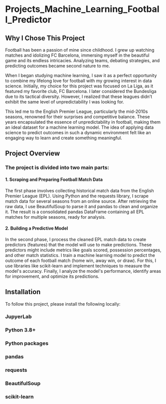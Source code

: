 # Projects_Machine_Learning_Football_Predictor
## Why I Chose This Project 
Football has been a passion of mine since childhood. I grew up watching matches and idolizing FC Barcelona, immersing myself in the beautiful game and its endless intricacies. Analyzing teams, debating strategies, and predicting outcomes became second nature to me. 

When I began studying machine learning, I saw it as a perfect opportunity to combine my lifelong love for football with my growing interest in data science. Initially, my choice for this project was focused on La Liga, as it featured my favorite club, FC Barcelona. I later considered the Bundesliga due to its tactical diversity. However, I realized that these leagues didn’t exhibit the same level of unpredictability I was looking for. 

This led me to the English Premier League, particularly the mid-2010s seasons, renowned for their surprises and competitive balance. These years encapsulated the essence of unpredictability in football, making them an ideal dataset for a machine learning model. The idea of applying data science to predict outcomes in such a dynamic environment felt like an engaging way to learn and create something meaningful. 


## Project Overview 
### The project is divided into two main parts: 
#### 1. Scraping and Preparing Football Match Data 
 The first phase involves collecting historical match data from the English Premier League (EPL). Using Python and the requests library, I scrape match data for several seasons from an online source. 
After retrieving the raw data, I use BeautifulSoup to parse it and pandas to clean and organize it. The result is a consolidated pandas DataFrame containing all EPL matches for multiple seasons, ready for analysis. 

#### 2. Building a Predictive Model 
In the second phase, I process the cleaned EPL match data to create predictors (features) that the model will use to make predictions. These predictors might include metrics like goals scored, possession percentages, and other match statistics. 
I train a machine learning model to predict the outcome of each football match (home win, away win, or draw). For this, I use libraries like scikit-learn and implement techniques to measure the model's accuracy. 
Finally, I analyze the model's performance, identify areas for improvement, and optimize its predictions. 

## Installation
To follow this project, please install the following locally:

### JupyerLab
### Python 3.8+
### Python packages
### pandas
### requests
### BeautifulSoup
### scikit-learn



